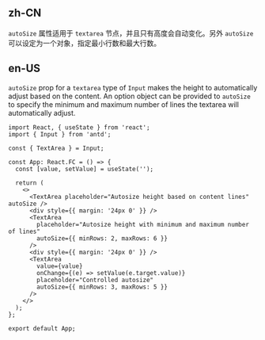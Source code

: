 ## zh-CN

`autoSize` 属性适用于 `textarea` 节点，并且只有高度会自动变化。另外 `autoSize` 可以设定为一个对象，指定最小行数和最大行数。

## en-US

`autoSize` prop for a `textarea` type of `Input` makes the height to automatically adjust based on the content. An option object can be provided to `autoSize` to specify the minimum and maximum number of lines the textarea will automatically adjust.
```tsx
import React, { useState } from 'react';
import { Input } from 'antd';

const { TextArea } = Input;

const App: React.FC = () => {
  const [value, setValue] = useState('');

  return (
    <>
      <TextArea placeholder="Autosize height based on content lines" autoSize />
      <div style={{ margin: '24px 0' }} />
      <TextArea
        placeholder="Autosize height with minimum and maximum number of lines"
        autoSize={{ minRows: 2, maxRows: 6 }}
      />
      <div style={{ margin: '24px 0' }} />
      <TextArea
        value={value}
        onChange={(e) => setValue(e.target.value)}
        placeholder="Controlled autosize"
        autoSize={{ minRows: 3, maxRows: 5 }}
      />
    </>
  );
};

export default App;
```
